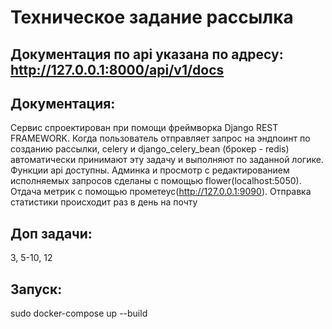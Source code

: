 # Техническое задание рассылка
## Документация по api указана по адресу: http://127.0.0.1:8000/api/v1/docs
## Документация:
Сервис спроектирован при помощи фреймворка Django REST FRAMEWORK. Когда пользователь отправляет запрос на эндпоинт по созданию рассылки, celery и django_celery_bean (брокер - redis) автоматически принимают эту задачу и выполняют по заданной логике. Функции api доступны. Админка и просмотр с редактированием исполняемых запросов сделаны с помощью flower(localhost:5050). Отдача метрик с помощью прометеус(http://127.0.0.1:9090). Отправка статистики происходит раз в день на почту
## Доп задачи:
3, 5-10, 12
## Запуск:
sudo docker-compose up --build 




